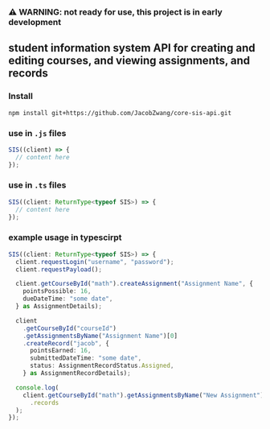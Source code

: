 ### :warning: WARNING: not ready for use, this project is in early development

## student information system API for creating and editing courses, and viewing assignments, and records

### Install
```
npm install git+https://github.com/JacobZwang/core-sis-api.git
```

### use in `.js` files
```js
SIS((client) => {
  // content here
});
```

### use in `.ts` files
```ts
SIS((client: ReturnType<typeof SIS>) => {
  // content here
});
```


### example usage in typescirpt
```ts
SIS((client: ReturnType<typeof SIS>) => {
  client.requestLogin("username", "password");
  client.requestPayload();

  client.getCourseById("math").createAssignment("Assignment Name", {
    pointsPossible: 16,
    dueDateTime: "some date",
  } as AssignmentDetails);

  client
    .getCourseById("courseId")
    .getAssignmentsByName("Assignment Name")[0]
    .createRecord("jacob", {
      pointsEarned: 16,
      submittedDateTime: "some date",
      status: AssignmentRecordStatus.Assigned,
    } as AssignmentRecordDetails);

  console.log(
    client.getCourseById("math").getAssignmentsByName("New Assignment")[0]
      .records
  );
});
```
